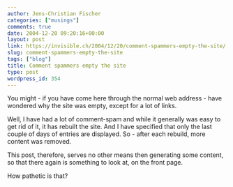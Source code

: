 ```yaml
---
author: Jens-Christian Fischer
categories: ["musings"]
comments: true
date: 2004-12-20 09:20:16+00:00
layout: post
link: https://invisible.ch/2004/12/20/comment-spammers-empty-the-site/
slug: comment-spammers-empty-the-site
tags: ["blog"]
title: Comment spammers empty the site
type: post
wordpress_id: 354
---
```


You might - if you have come here through the normal web address - have wondered why the site was empty, except for a lot of links.

Well, I have had a lot of comment-spam and while it generally was easy to get rid of it, it has rebuilt the site. And I have specified that only the last couple of days of entries are displayed. So - after each rebuild, more content was removed.

This post, therefore, serves no other means then generating some content, so that there again is something to look at, on the front page.

How pathetic is that?
